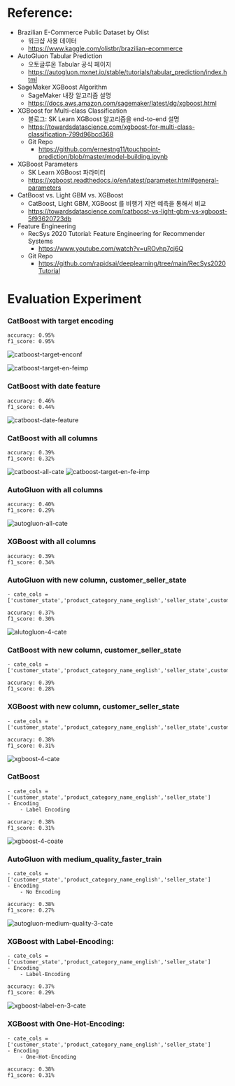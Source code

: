 # Reference:

- Brazilian E-Commerce Public Dataset by Olist
    - 워크샵 사용 데이터
    - https://www.kaggle.com/olistbr/brazilian-ecommerce
- AutoGluon Tabular Prediction
    - 오토글루온 Tabular 공식 페이지
    - https://autogluon.mxnet.io/stable/tutorials/tabular_prediction/index.html
- SageMaker XGBoost Algorithm
    - SageMaker 내장 알고리즘 설명
    - https://docs.aws.amazon.com/sagemaker/latest/dg/xgboost.html
- XGBoost for Multi-class Classification
    - 블로그: SK Learn XGBoost 알고리즘을 end-to-end 설명
    - https://towardsdatascience.com/xgboost-for-multi-class-classification-799d96bcd368
    - Git Repo
        - https://github.com/ernestng11/touchpoint-prediction/blob/master/model-building.ipynb
- XGBoost Parameters
    - SK Learn XGBoost 파라미터
    - https://xgboost.readthedocs.io/en/latest/parameter.html#general-parameters
- CatBoost vs. Light GBM vs. XGBoost
    - CatBoost, Light GBM, XGBoost 를 비행기 지연 예측을 통해서 비교
    - https://towardsdatascience.com/catboost-vs-light-gbm-vs-xgboost-5f93620723db
- Feature Engineering
    - RecSys 2020 Tutorial: Feature Engineering for Recommender Systems
        - https://www.youtube.com/watch?v=uROvhp7cj6Q
    - Git Repo
        - https://github.com/rapidsai/deeplearning/tree/main/RecSys2020Tutorial
# Evaluation Experiment

### CatBoost with target encoding
```
accuracy: 0.95%
f1_score: 0.95%
```
![catboost-target-enconf](img/catboost-target-en-conf.png)


![catboost-target-en-feimp](img/catboost-target-en-fe-imp.png)



### CatBoost with date feature
```
accuracy: 0.46%
f1_score: 0.44%
```
![catboost-date-feature](img/catboost-date-feature.png)



### CatBoost with all columns
```
accuracy: 0.39%
f1_score: 0.32%
```
![catboost-all-cate](img/catboost-all-cate.png)
![catboost-target-en-fe-imp](img/catboost-target-en-fe-imp..png)


### AutoGluon with all columns
```
accuracy: 0.40%
f1_score: 0.29%
```
![autogluon-all-cate](img/autogluon-all-cate.png)

### XGBoost with all columns
```
accuracy: 0.39%
f1_score: 0.34%
```




### AutoGluon with new column, customer_seller_state
    - cate_cols = ['customer_state','product_category_name_english','seller_state',customer_seller_state]
```
accuracy: 0.37%
f1_score: 0.30%
```
![alutogluon-4-cate](img/alutogluon-4-cate.png)


### CatBoost with new column, customer_seller_state
    - cate_cols = ['customer_state','product_category_name_english','seller_state',customer_seller_state]
```
accuracy: 0.39%
f1_score: 0.28%
```



### XGBoost with new column, customer_seller_state
    - cate_cols = ['customer_state','product_category_name_english','seller_state',customer_seller_state]
```
accuracy: 0.38%
f1_score: 0.31%
```
![xgboost-4-cate](img/xgboost-4-cate.png)



### CatBoost
    - cate_cols = ['customer_state','product_category_name_english','seller_state']
    - Encoding
        - Label Encoding    

```
accuracy: 0.38%
f1_score: 0.31%
```
![xgboost-4-coate](img/catboost-3-cate.png)


### AutoGluon with medium_quality_faster_train
    - cate_cols = ['customer_state','product_category_name_english','seller_state']
    - Encoding
        - No Encoding    

```
accuracy: 0.38%
f1_score: 0.27%
```
![autogluon-medium-quality-3-cate](img/autogluon-medium-quality-3-cate.png)

### XGBoost with Label-Encoding: 
    - cate_cols = ['customer_state','product_category_name_english','seller_state']
    - Encoding
        - Label-Encoding    
```
accuracy: 0.37%
f1_score: 0.29%
```
![xgboost-label-en-3-cate](img/xgboost-label-en-3-cate.png)

### XGBoost with One-Hot-Encoding: 
    - cate_cols = ['customer_state','product_category_name_english','seller_state']
    - Encoding
        - One-Hot-Encoding    
```
accuracy: 0.38%
f1_score: 0.31%
```
